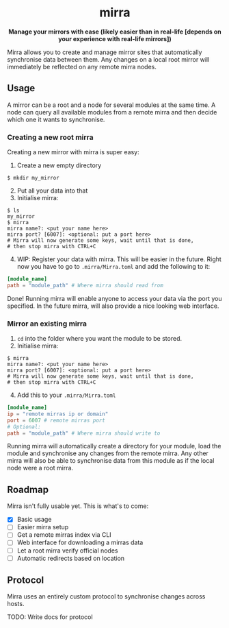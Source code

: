 <div align="center">
<h1>mirra</h1>
<p><strong>
Manage your mirrors with ease (likely easier than in real-life
[depends on your experience with real-life mirrors])
</strong></p>
</div>

Mirra allows you to create and manage mirror sites that automatically synchronise data between
them. Any changes on a local root mirror will immediately be reflected on any remote mirra nodes.

## Usage

A mirror can be a root and a node for several modules at the same time. A node can query all
available modules from a remote mirra and then decide which one it wants to synchronise.

### Creating a new root mirra

Creating a new mirror with mirra is super easy:

1. Create a new empty directory

```shell
$ mkdir my_mirror
```

2. Put all your data into that
3. Initialise mirra:

```shell
$ ls
my_mirror
$ mirra
mirra name?: <put your name here>
mirra port? [6007]: <optional: put a port here>
# Mirra will now generate some keys, wait until that is done,
# then stop mirra with CTRL+C
```

4. WIP: Register your data with mirra. This will be easier in the future. Right now you have to go 
to `.mirra/Mirra.toml` and add the following to it:

```toml
[module_name]
path = "module_path" # Where mirra should read from
```

Done! Running mirra will enable anyone to access your data via the port you specified.
In the future mirra, will also provide a nice looking web interface.

### Mirror an existing mirra

1. `cd` into the folder where you want the module to be stored.
2. Initialise mirra:
```shell
$ mirra
mirra name?: <put your name here>
mirra port? [6007]: <optional: put a port here>
# Mirra will now generate some keys, wait until that is done,
# then stop mirra with CTRL+C
```
4. Add this to your `.mirra/Mirra.toml`

```toml
[module_name]
ip = "remote mirras ip or domain"
port = 6007 # remote mirras port
# Optional:
path = "module_path" # Where mirra should write to
```

Running mirra will automatically create a directory for your module, load the module and synchronise
any changes from the remote mirra. Any other mirra will also be able to synchronise data from this
module as if the local node were a root mirra.

## Roadmap

Mirra isn't fully usable yet. This is what's to come:

- [x] Basic usage
- [ ] Easier mirra setup
- [ ] Get a remote mirras index via CLI
- [ ] Web interface for downloading a mirras data
- [ ] Let a root mirra verify official nodes
- [ ] Automatic redirects based on location

## Protocol

Mirra uses an entirely custom protocol to synchronise changes across hosts.

TODO: Write docs for protocol
